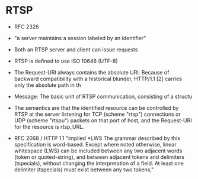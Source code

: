 RTSP
=====
-   RFC 2326 
-   "a server maintains
    a session labeled by an identifier"
-   Both an RTSP server and client can issue requests
-   RTSP is defined to use ISO 10646 (UTF-8)
-   The Request-URI always contains the absolute URI. Because of
       backward compatibility with a historical blunder, HTTP/1.1 [2]
       carries only the absolute path in th
-   Message:
         The basic unit of RTSP communication, consisting of a
         structu
-   The semantics
       are that the identified resource can be controlled by RTSP at the
       server listening for TCP (scheme "rtsp") connections or UDP (scheme
       "rtspu") packets on that port of host, and the Request-URI for the
       resource is rtsp_URL.
       
-   RFC 2068 / HTTP 1.1 "implied *LWS
                              The grammar described by this specification is word-based. Except
                              where noted otherwise, linear whitespace (LWS) can be included
                              between any two adjacent words (token or quoted-string), and
                              between adjacent tokens and delimiters (tspecials), without
                              changing the interpretation of a field. At least one delimiter
                              (tspecials) must exist between any two tokens,"


